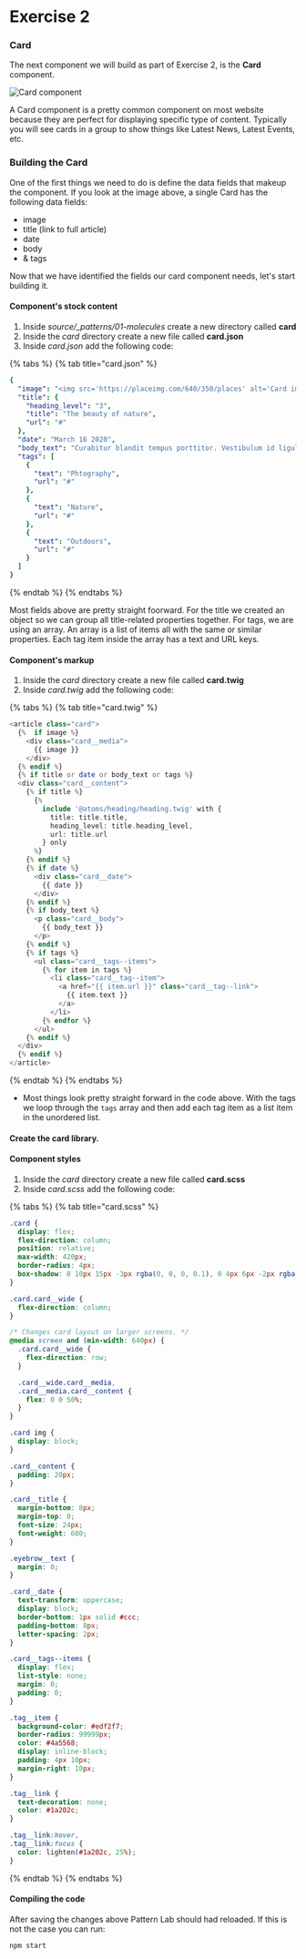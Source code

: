 # Exercise 2

### Card

The next component we will build as part of Exercise 2, is the **Card** component.

![Card component](../.gitbook/assets/card.png)

A Card component is a pretty common component on most website because they are perfect for displaying specific type of content.  Typically you will see cards in a group to show things like Latest News, Latest Events, etc.

### Building the Card

One of the first things we need to do is define the data fields that makeup the component.  If you look at the image above, a single Card has the following data fields:

* image
* title \(link to full article\)
* date
* body
* & tags

Now that we have identified the fields our card component needs, let's start building it.

#### Component's stock content

1. Inside _source/\_patterns/01-molecules_ create a new directory called **card**
2. Inside the _card_ directory create a new file called **card.json**
3. Inside _card.json_ add the following code:

{% tabs %}
{% tab title="card.json" %}
```yaml
{
  "image": "<img src='https://placeimg.com/640/350/places' alt='Card image' />",
  "title": {
    "heading_level": "3",
    "title": "The beauty of nature",
    "url": "#"
  },
  "date": "March 16 2020",
  "body_text": "Curabitur blandit tempus porttitor. Vestibulum id ligula porta felis euismod semper. Vivamus sagittis lacus vel augue laoreet rutrum faucibus dolor auctor. Aenean lacinia bibendum nulla sed consectetur.",
  "tags": [
    {
      "text": "Phtography",
      "url": "#"
    },
    {
      "text": "Nature",
      "url": "#"
    },
    {
      "text": "Outdoors",
      "url": "#"
    }
  ]
}
```
{% endtab %}
{% endtabs %}

Most fields above are pretty straight foorward.  For the title we created an object so we can group all title-related properties together.  For tags, we are using an array.  An array is a list of items all with the same  or similar properties.  Each tag item inside the array has a text and URL keys.

#### Component's markup

1. Inside the _card_ directory create a new file called **card.twig**
2. Inside _card.twig_ add the following code:

{% tabs %}
{% tab title="card.twig" %}
```php
<article class="card">
  {%  if image %}
    <div class="card__media">
      {{ image }}
    </div>
  {% endif %}
  {% if title or date or body_text or tags %}
  <div class="card__content">
    {% if title %}
      {%
        include '@atoms/heading/heading.twig' with {
          title: title.title,
          heading_level: title.heading_level,
          url: title.url
        } only
      %}
    {% endif %}
    {% if date %}
      <div class="card__date">
        {{ date }}
      </div>
    {% endif %}
    {% if body_text %}
      <p class="card__body">
        {{ body_text }}
      </p>
    {% endif %}
    {% if tags %}
      <ul class="card__tags--items">
        {% for item in tags %}
          <li class="card__tag--item">
            <a href="{{ item.url }}" class="card__tag--link">
              {{ item.text }}
            </a>
          </li>
        {% endfor %}
      </ul>
    {% endif %}
  </div>
  {% endif %}
</article>
```
{% endtab %}
{% endtabs %}

* Most things look pretty straight forward in the code above.  With the tags we loop through the `tags` array and then add each  tag item as a list item in the unordered list.

#### Create the card library.

#### Component styles

1. Inside the _card_ directory create a new file called **card.scss**
2. Inside _card.scss_ add the following code:

{% tabs %}
{% tab title="card.scss" %}
```css
.card {
  display: flex;
  flex-direction: column;
  position: relative;
  max-width: 420px;
  border-radius: 4px;
  box-shadow: 0 10px 15px -3px rgba(0, 0, 0, 0.1), 0 4px 6px -2px rgba(0, 0, 0, 0.05);
}

.card.card__wide {
  flex-direction: column;
}

/* Changes card layout on larger screens. */
@media screen and (min-width: 640px) {
  .card.card__wide {
    flex-direction: row;
  }

  .card__wide.card__media,
  .card__media.card__content {
    flex: 0 0 50%;
  }
}

.card img {
  display: block;
}

.card__content {
  padding: 20px;
}

.card__title {
  margin-bottom: 8px;
  margin-top: 0;
  font-size: 24px;
  font-weight: 600;
}

.eyebrow__text {
  margin: 0;
}

.card__date {
  text-transform: uppercase;
  display: block;
  border-bottom: 1px solid #ccc;
  padding-bottom: 8px;
  letter-spacing: 2px;
}

.card__tags--items {
  display: flex;
  list-style: none;
  margin: 0;
  padding: 0;
}

.tag__item {
  background-color: #edf2f7;
  border-radius: 99999px;
  color: #4a5568;
  display: inline-block;
  padding: 4px 10px;
  margin-right: 10px;
}

.tag__link {
  text-decoration: none;
  color: #1a202c;
}

.tag__link:hover,
.tag__link:focus {
  color: lighten(#1a202c, 25%);
}

```
{% endtab %}
{% endtabs %}

#### Compiling the code

After saving the changes above Pattern Lab should had reloaded.  If this is not the case you can run:

```text
npm start
```

